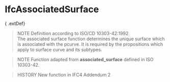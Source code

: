 IfcAssociatedSurface
====================
{ .extDef}  
> NOTE  Definition according to ISO/CD 10303-42:1992  
> The associated surface function determines the unique surface which is
> associated with the pcurve. It is required by the propositions which apply
> to surface curve and its subtypes.  
  
> NOTE  Function adapted from **associated_surface** defined in ISO 10303-42.  
  
> HISTORY  New function in IFC4 Addendum 2  


